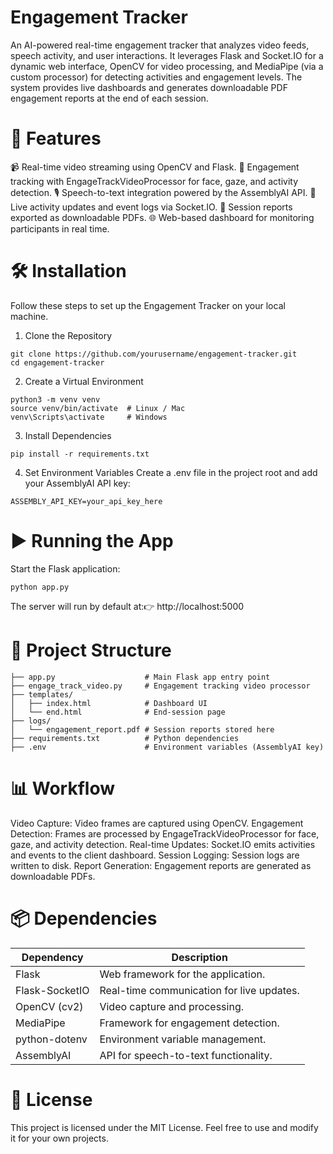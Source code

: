 # Engagement Tracker
An AI-powered real-time engagement tracker that analyzes video feeds, speech activity, and user interactions. It leverages Flask and Socket.IO for a dynamic web interface, OpenCV for video processing, and MediaPipe (via a custom processor) for detecting activities and engagement levels. The system provides live dashboards and generates downloadable PDF engagement reports at the end of each session.
# 🚀 Features

📹 Real-time video streaming using OpenCV and Flask.
🧠 Engagement tracking with EngageTrackVideoProcessor for face, gaze, and activity detection.
🎙️ Speech-to-text integration powered by the AssemblyAI API.
🔄 Live activity updates and event logs via Socket.IO.
📑 Session reports exported as downloadable PDFs.
🌐 Web-based dashboard for monitoring participants in real time.

# 🛠️ Installation
Follow these steps to set up the Engagement Tracker on your local machine.
1. Clone the Repository
```
git clone https://github.com/yourusername/engagement-tracker.git
cd engagement-tracker
```
2. Create a Virtual Environment
```
python3 -m venv venv
source venv/bin/activate  # Linux / Mac
venv\Scripts\activate     # Windows
```
3. Install Dependencies

```
pip install -r requirements.txt
```
4. Set Environment Variables
Create a .env file in the project root and add your AssemblyAI API key:
```
ASSEMBLY_API_KEY=your_api_key_here
```

# ▶️ Running the App
Start the Flask application:
```
python app.py
```
The server will run by default at:👉 http://localhost:5000
# 📂 Project Structure
```Engagement Tracker/
├── app.py                    # Main Flask app entry point
├── engage_track_video.py     # Engagement tracking video processor
├── templates/
│   ├── index.html            # Dashboard UI
│   └── end.html              # End-session page
├── logs/
│   └── engagement_report.pdf # Session reports stored here
├── requirements.txt          # Python dependencies
├── .env                      # Environment variables (AssemblyAI key)
```
# 📊 Workflow

Video Capture: Video frames are captured using OpenCV.
Engagement Detection: Frames are processed by EngageTrackVideoProcessor for face, gaze, and activity detection.
Real-time Updates: Socket.IO emits activities and events to the client dashboard.
Session Logging: Session logs are written to disk.
Report Generation: Engagement reports are generated as downloadable PDFs.

# 📦 Dependencies

|Dependency |Description|
|-----------|-----------|
|Flask|Web framework for the application.|
|Flask-SocketIO|Real-time communication for live updates.|
|OpenCV (cv2)|Video capture and processing.|
|MediaPipe|Framework for engagement detection.|
|python-dotenv|Environment variable management.|
|AssemblyAI|API for speech-to-text functionality.|

# 📜 License
This project is licensed under the MIT License. Feel free to use and modify it for your own projects.
